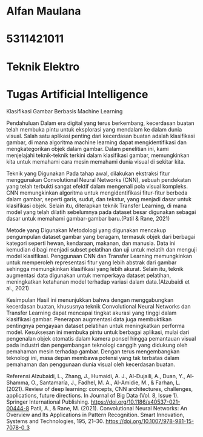 # Alfan Maulana
# 5311421011
# Teknik Elektro
# Tugas Artificial Intelligence

Klasifikasi Gambar Berbasis Machine Learning

Pendahuluan
Dalam era digital yang terus berkembang, kecerdasan buatan telah membuka pintu untuk eksplorasi yang mendalam ke dalam dunia visual. Salah satu aplikasi penting dari kecerdasan buatan adalah klasifikasi gambar, di mana algoritma machine learning dapat mengidentifikasi dan mengkategorikan objek dalam gambar. Dalam penelitian ini, kami menjelajahi teknik-teknik terkini dalam klasifikasi gambar, memungkinkan kita untuk memahami cara mesin memahami dunia visual di sekitar kita.

Teknik yang Digunakan
Pada tahap awal, dilakukan ekstraksi fitur menggunakan Convolutional Neural Networks (CNN), sebuah pendekatan yang telah terbukti sangat efektif dalam mengenali pola visual kompleks. CNN memungkinkan algoritma untuk mengidentifikasi fitur-fitur berbeda dalam gambar, seperti garis, sudut, dan tekstur, yang menjadi dasar untuk klasifikasi objek. Selain itu, diterapkan teknik Transfer Learning, di mana model yang telah dilatih sebelumnya pada dataset besar digunakan sebagai dasar untuk memahami gambar-gambar baru.(Patil & Rane, 2021)

Metode yang Digunakan
Metodologi yang digunakan mencakup pengumpulan dataset gambar yang beragam, termasuk objek dari berbagai kategori seperti hewan, kendaraan, makanan, dan manusia. Data ini kemudian dibagi menjadi subset pelatihan dan uji untuk melatih dan menguji model klasifikasi. Penggunaan CNN dan Transfer Learning memungkinkan untuk memperoleh representasi fitur yang lebih abstrak dari gambar sehingga memungkinkan klasifikasi yang lebih akurat. Selain itu, teknik augmentasi data digunakan untuk memperkaya dataset pelatihan, meningkatkan ketahanan model terhadap variasi dalam data.(Alzubaidi et al., 2021)

Kesimpulan
Hasil ini menunjukkan bahwa dengan menggabungkan kecerdasan buatan, khususnya teknik Convolutional Neural Networks dan Transfer Learning dapat mencapai tingkat akurasi yang tinggi dalam klasifikasi gambar. Penerapan augmentasi data juga membuktikan pentingnya pengayaan dataset pelatihan untuk meningkatkan performa model. Kesuksesan ini membuka pintu untuk berbagai aplikasi, mulai dari pengenalan objek otomatis dalam kamera ponsel hingga pemantauan visual pada industri dan pengembangan teknologi canggih yang didukung oleh pemahaman mesin terhadap gambar. Dengan terus mengembangkan teknologi ini, masa depan membawa potensi yang tak terbatas dalam pemahaman dan penggunaan dunia visual oleh kecerdasan buatan.

Referensi
Alzubaidi, L., Zhang, J., Humaidi, A. J., Al-Dujaili, A., Duan, Y., Al-Shamma, O., Santamaría, J., Fadhel, M. A., Al-Amidie, M., & Farhan, L. (2021). Review of deep learning: concepts, CNN architectures, challenges, applications, future directions. In Journal of Big Data (Vol. 8, Issue 1). Springer International Publishing. https://doi.org/10.1186/s40537-021-00444-8
Patil, A., & Rane, M. (2021). Convolutional Neural Networks: An Overview and Its Applications in Pattern Recognition. Smart Innovation, Systems and Technologies, 195, 21–30. https://doi.org/10.1007/978-981-15-7078-0_3

